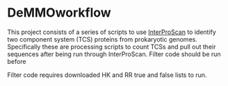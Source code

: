 # DeMMOworkflow

This project consists of a series of scripts to use [InterProScan](https://github.com/ebi-pf-team/interproscan) to identify two component system (TCS) proteins from prokaryotic genomes. Specifically these are processing scripts to count TCSs and pull out their sequences after being run through InterProScan. Filter code should be run before 

Filter code requires downloaded HK and RR true and false lists to run. 
